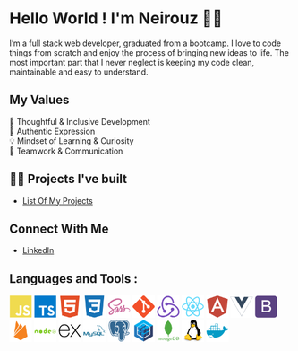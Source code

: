 # Hello World ! I'm Neirouz 👋🏻

I’m a full stack web developer, graduated from a bootcamp.
I love to code things from scratch and enjoy the process of bringing new ideas to life. 
The most important part that I never neglect is keeping my code clean, maintainable and easy to understand.


## My Values
🧠 Thoughtful & Inclusive Development <br/>
🖤 Authentic Expression <br/>
💡 Mindset of Learning & Curiosity <br/>
🙌 Teamwork & Communication

## 👩‍💻 Projects I've built
- <a href = "https://github.com/NeirouzJbira/List-Of-My-Projects">List Of My Projects</a>


## Connect With Me

- [LinkedIn](https://www.linkedin.com/in/neirouzjbira/) <br/>
<!-- - [Facebook](https://www.facebook.com/NeirouzJbira/) <br/>
- [Instagram](https://www.instagram.com/neirouz.jbira/) <br/> -->
<!-- - [Medium](https://medium.com/@jbira.neirouz) <br/>
- [DEV Community](https://dev.to/neirouzjbira) <br/>
- [HashNode](https://hashnode.com/@NeirouzJbira) <br/> -->

## Languages and Tools :

<p align="left">
<img width="40" height="40" alt="javascript" src="./icons/javascript-plain.svg"/>
<img width="40" height="40" alt="typescript" src="./icons/typescript-plain.svg"/>
<img width="40" height="40" alt="HTML5" src="./icons/html5-plain.svg"/>
<img width="40" height="40" alt="CSS3" src="./icons/css3-plain.svg"/>
<img width="40" height="40" alt="sass" src="./icons/sass-original.svg"/>
<img width="40" height="40" alt="git" src="./icons/git-plain.svg"/>
<img width="40" height="40" alt="redux" src="./icons/redux-original.svg"/>
<img width="40" height="40" alt="react" src="./icons/react-original.svg"/>
<img width="40" height="40" alt="angular" src="./icons/angularjs-plain.svg"/>
<img width="40" height="40" alt="vuejs" src="./icons/vuejs-plain.svg"/>
<img width="40" height="40" alt="bootstrap" src="./icons/bootstrap-plain.svg"/>
<img width="40" height="40" alt="firebase" src="./icons/firebase-plain.svg"/>
<img width="40" height="40" alt="nodejs" src="./icons/nodejs-plain-wordmark.svg"/>
<img width="40" height="40" alt="express" src="./icons/express-original.svg"/>
<img width="40" height="40" alt="mysql" src="./icons/mysql-plain-wordmark.svg"/>
<img width="40" height="40" alt="postgresql" src="./icons/postgresql-plain.svg"/>
<img width="40" height="40" alt="sequelize" src="./icons/sequelize-original.svg"/>
<img width="40" height="40" alt="mongodb" src="./icons/mongodb-plain-wordmark.svg"/>
<img width="40" height="40" alt="linux" src="./icons/linux-original.svg"/>
<img width="40" height="40" alt="docker" src="./icons/docker-plain.svg"/>
